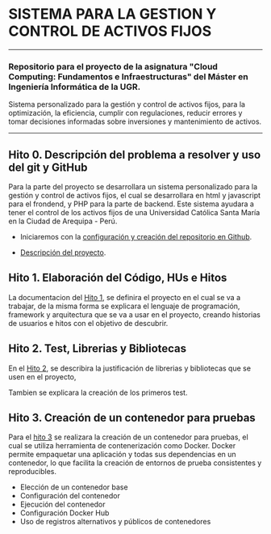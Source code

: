 
# SISTEMA PARA LA GESTION Y CONTROL DE ACTIVOS FIJOS
---

### Repositorio para el proyecto de la asignatura "Cloud Computing: Fundamentos e Infraestructuras" del Máster en Ingeniería Informática de la UGR.

Sistema personalizado para la gestión y control de activos fijos, para la optimización, la eficiencia, cumplir con regulaciones, reducir errores y tomar decisiones informadas sobre inversiones y mantenimiento de activos.
***

## Hito 0. Descripción del problema a resolver y uso del git y GitHub

Para la parte del proyecto se desarrollara un sistema personalizado para la gestión y control de activos fijos, el cual se desarrollara en html y javascript para el frondend, y PHP para la parte de backend.
Este sistema ayudara a tener el control de los activos fijos de una Universidad Católica Santa María en la Ciudad de Arequipa - Perú.

 - Iniciaremos con la [configuración y creación del repositorio en Github](https://github.com/gabrielacampoverde/CC_Gabriela/blob/main/Docs/Hito0_ConfiguraciónGit.md).
 
 - [Descripción del proyecto](https://github.com/gabrielacampoverde/CC_Gabriela/blob/main/Docs/Hito0_ExplicacionProyecto.md).

## Hito 1. Elaboración del Código, HUs e Hitos

La documentacion del [Hito 1](https://github.com/gabrielacampoverde/CC_Gabriela/blob/main/Docs/Hito1.md), se definira el proyecto en el cual se va a trabajar, de la misma forma se explicara el lenguaje de programación, framework y arquitectura que se va a usar en el proyecto, creando historias de usuarios e hitos con el objetivo de descubrir. 

## Hito 2. Test, Librerias y Bibliotecas

En el [Hito 2](https://github.com/gabrielacampoverde/CC_Gabriela/blob/main/Docs/Hito2.md), se describira  la justificación de librerias y bibliotecas que se usen en el proyecto, 

Tambien se explicara la creación de los primeros test.

## Hito 3. Creación de un contenedor para pruebas

Para el [hito 3](https://github.com/gabrielacampoverde/CC_Gabriela/blob/main/Docs/Hito3.md) se realizara la creación de un contenedor para pruebas, el cual se utiliza herramienta de contenerización como Docker. Docker permite empaquetar una aplicación y todas sus dependencias en un contenedor, lo que facilita la creación de entornos de prueba consistentes y reproducibles.

 - Elección de un contenedor base
 - Configuración del contenedor
 - Ejecución del contenedor 
 - Configuración Docker Hub
 - Uso de registros alternativos y públicos de contenedores 
 

